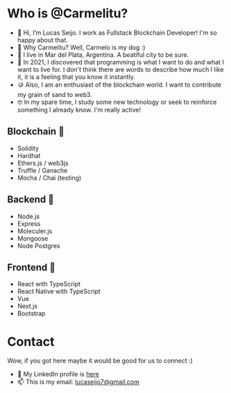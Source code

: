  # Who is @Carmelitu?
- 👋 Hi, I’m Lucas Seijo. I work as Fullstack Blockchain Developer! I'm so happy about that.
- 🐩 Why Carmelitu? Well, Carmelo is my dog :)
- 🌊 I live in Mar del Plata, Argentina. A beatiful city to be sure.
- 💎 In 2021, I discovered that programming is what I want to do and what I want to live for. I don't think there are words to describe how much I like it, it is a feeling that you know it instantly.
- 🪙 Also, I am an enthusiast of the blockchain world. I want to contribute my grain of sand to web3.
- 🤓 In my spare time, I study some new technology or seek to reinforce something I already know. I'm really active!

## Blockchain 🤍

- Solidity
- Hardhat
- Ethers.js / web3js
- Truffle / Ganache
- Mocha / Chai (testing)

## Backend 🖤

- Node.js
- Express
- Moleculer.js
- Mongoose
- Node Postgres

## Frontend 💚

- React with TypeScript
- React Native with TypeScript
- Vue
- Next.js
- Bootstrap

# Contact

Wow, if you got here maybe it would be good for us to connect :)

- 🔗 My LinkedIn profile is [here](https://www.linkedin.com/in/lucas-seijo/)
- 📫 This is my email: lucaseijo7@gmail.com

<!---
Carmelitu/Carmelitu is a ✨ special ✨ repository because its `README.md` (this file) appears on your GitHub profile.
You can click the Preview link to take a look at your changes.
--->
